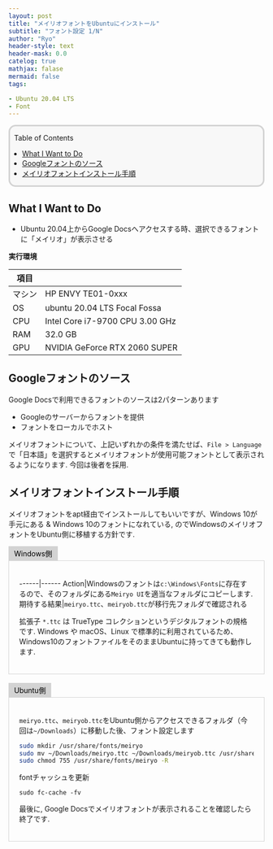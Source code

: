 ```yaml
---
layout: post
title: "メイリオフォントをUbuntuにインストール"
subtitle: "フォント設定 1/N"
author: "Ryo"
header-style: text
header-mask: 0.0
catelog: true
mathjax: falase
mermaid: false
tags:

- Ubuntu 20.04 LTS
- Font
---
```


<div style='border-radius: 1em; border-style:solid; border-color:#D3D3D3; background-color:#F8F8F8'>

<p class="h4">&nbsp;&nbsp;Table of Contents</p>

<!-- START doctoc generated TOC please keep comment here to allow auto update -->
<!-- DON'T EDIT THIS SECTION, INSTEAD RE-RUN doctoc TO UPDATE -->

- [What I Want to Do](#what-i-want-to-do)
- [Googleフォントのソース](#google%E3%83%95%E3%82%A9%E3%83%B3%E3%83%88%E3%81%AE%E3%82%BD%E3%83%BC%E3%82%B9)
- [メイリオフォントインストール手順](#%E3%83%A1%E3%82%A4%E3%83%AA%E3%82%AA%E3%83%95%E3%82%A9%E3%83%B3%E3%83%88%E3%82%A4%E3%83%B3%E3%82%B9%E3%83%88%E3%83%BC%E3%83%AB%E6%89%8B%E9%A0%86)

<!-- END doctoc generated TOC please keep comment here to allow auto update -->


</div>

## What I Want to Do

- Ubuntu 20.04上からGoogle Docsへアクセスする時、選択できるフォントに「メイリオ」が表示させる

**実行環境**

|項目||
|---|---| 	 
|マシン| 	HP ENVY TE01-0xxx|
|OS |ubuntu 20.04 LTS Focal Fossa|
|CPU| Intel Core i7-9700 CPU 3.00 GHz|
|RAM| 32.0 GB|
|GPU| NVIDIA GeForce RTX 2060 SUPER|


## Googleフォントのソース

Google Docsで利用できるフォントのソースは2パターンあります

- Googleのサーバーからフォントを提供
- フォントをローカルでホスト

メイリオフォントについて、上記いずれかの条件を満たせば、`File > Language`で「日本語」を選択するとメイリオフォントが使用可能フォントとして表示されるようになります. 今回は後者を採用. 

## メイリオフォントインストール手順

メイリオフォントをapt経由でインストールしてもいいですが、Windows 10が手元にある & Windows 10のフォントになれている, のでWindowsのメイリオフォントをUbuntu側に移植する方針です.

<div style="display: inline-block; background: #D3D3D3;; border: 1px solid #D3D3D3; padding: 3px 10px;color:black"><span >Windows側</span>
</div>

<div style="border: 1px solid #D3D3D3; font-size: 100%; padding: 20px;">

------|------
Action|Windowsのフォントは`c:\Windows\Fonts`に存在するので、そのフォルダにある`Meiryo UI`を適当なフォルダにコピーします. 
期待する結果|`meiryo.ttc`、`meiryob.ttc`が移行先フォルダで確認される

拡張子 `*.ttc` は TrueType コレクションというデジタルフォントの規格です. Windows や macOS、Linux で標準的に利用されているため、Windows10のフォントファイルをそのままUbuntuに持ってきても動作します. 

</div>

<br>

<div style="display: inline-block; background: #D3D3D3;; border: 1px solid #D3D3D3; padding: 3px 10px;color:black"><span >Ubuntu側</span>
</div>

<div style="border: 1px solid #D3D3D3; font-size: 100%; padding: 20px;">

`meiryo.ttc`、`meiryob.ttc`をUbuntu側からアクセスできるフォルダ（今回は`~/Downloads`）に移動した後、フォント設定します

```zsh
sudo mkdir /usr/share/fonts/meiryo
sudo mv ~/Downloads/meiryo.ttc ~/Downloads/meiryob.ttc /usr/share/fonts/meiryo
sudo chmod 755 /usr/share/fonts/meiryo -R
```

fontチャッシュを更新

```
sudo fc-cache -fv
```

最後に, Google Docsでメイリオフォントが表示されることを確認したら終了です.

</div>
